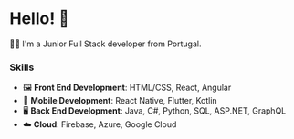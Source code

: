 # Hello! 👋
👨‍💻 I'm a Junior Full Stack developer from Portugal.

### Skills
- 🖼️ **Front End Development**: HTML/CSS, React, Angular
- 📱 **Mobile Development**: React Native, Flutter, Kotlin
- 🖥️ **Back End Development**: Java, C#, Python, SQL, ASP.NET, GraphQL
- ☁️ **Cloud**: Firebase, Azure, Google Cloud
